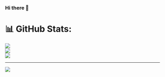 ### Hi there 👋



# 📊 GitHub Stats:
![](https://github-readme-stats.vercel.app/api?username=amalendu02&theme=dark&hide_border=false&include_all_commits=false&count_private=false)<br/>
![](https://github-readme-streak-stats.herokuapp.com/?user=amalendu02&theme=dark&hide_border=false)<br/>
![](https://github-readme-stats.vercel.app/api/top-langs/?username=amalendu02&theme=dark&hide_border=false&include_all_commits=false&count_private=false&layout=compact)

---
[![](https://visitcount.itsvg.in/api?id=amalendu02&icon=0&color=0)](https://visitcount.itsvg.in)

<!-- Proudly created with GPRM ( https://gprm.itsvg.in ) -->
